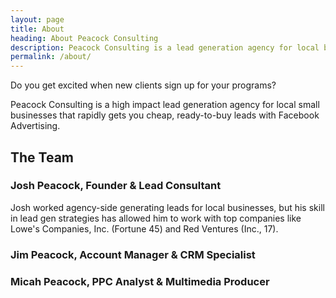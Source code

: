 ```yaml
---
layout: page
title: About
heading: About Peacock Consulting
description: Peacock Consulting is a lead generation agency for local businesses that rapidly gets you cheap, ready-to-buy leads on Facebook. Read our story now!
permalink: /about/
---
```


Do you get excited when new clients sign up for your programs?

Peacock Consulting is a high impact lead generation agency for local small businesses that rapidly gets you cheap, ready-to-buy leads with Facebook Advertising.

## The Team

### Josh Peacock, Founder & Lead Consultant

Josh worked agency-side generating leads for local businesses, but his skill in lead gen strategies has allowed him to work with top companies like Lowe's Companies, Inc. (Fortune 45) and Red Ventures (Inc., 17).

### Jim Peacock, Account Manager & CRM Specialist

### Micah Peacock, PPC Analyst & Multimedia Producer
